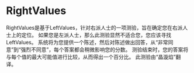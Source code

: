 # RightValues
RightValues是基于LeftValues，针对右派人士的一项测验，旨在确定您在右派人士上的定位。 如果您是左派人士，那么此测验显然不适合您，您应该寻找LeftValues。 系统将为您提供一个陈述，然后对陈述做出回答，从“非常同意”到“强烈不同意”，每个答案都会稍微影响您的分数。 测验结束时，您的答案将与每个值的最大可能值进行比较，从而得出一个百分比。 此测验由“晶漩焰”翻译。
